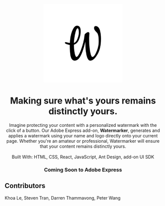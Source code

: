 <p align="center">
  <img src="https://raw.githubusercontent.com/lenhatdangkhoa/ugahacks9/main/src/transparent.png"
       width="50%"
       height="50%"
       alt="Logo of Watermarker" />
</p>

<h1 align="center">Making sure what's yours remains distinctly yours.</h1>

<p align="center">
  Imagine protecting your content with a personalized watermark with the click of a button. Our Adobe Express add-on, <strong>Watermarker</strong>, generates and applies a watermark using your name and logo directly onto your current page. Whether you're an amateur or professional, Watermarker will ensure that your content remains distinctly yours.
  <br><br>
  Built With: HTML, CSS, React, JavaScript, Ant Design, add-on UI SDK
</p>

<h3 align="center">Coming Soon to Adobe Express</h3>
<h2>Contributors</h2>
<p>Khoa Le, Steven Tran, Darren Thammavong, Peter Wang</p>
